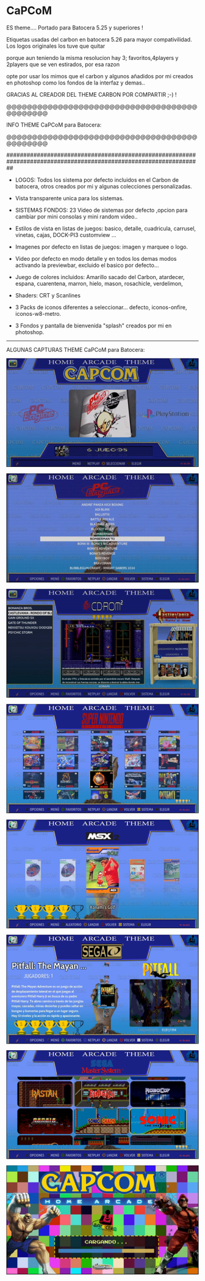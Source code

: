 # CaPCoM
ES theme.... Portado para Batocera 5.25 y superiores !

Etiquetas usadas del carbon en batocera 5.26 para mayor compativilidad. Los logos originales los tuve que quitar 

porque aun teniendo la misma resolucion hay 3; favoritos,4players y 2players que se ven estirados, por esa razon 

opte por usar los mimos que el carbon y algunos añadidos por mi creados en photoshop como los fondos de la interfaz y demas..

GRACIAS AL CREADOR DEL THEME CARBON POR COMPARTIR ;-) !


@@@@@@@@@@@@@@@@@@@@@@@@@@@@@@@@@@@@@@@@@@@@@

INFO THEME CaPCoM para Batocera: 

@@@@@@@@@@@@@@@@@@@@@@@@@@@@@@@@@@@@@@@@@@@@@

##################################################################################################################

- LOGOS: Todos los sistema por defecto incluidos en el Carbon de batocera, otros creados por mi y algunas colecciones personalizadas.

- Vista transparente unica para los sistemas.

- SISTEMAS FONDOS: 23 Video de sistemas por defecto ,opcion para cambiar por mini consolas y mini random video..

- Estilos de vista en listas de juegos: basico, detalle, cuadricula, carrusel, vinetas, cajas, DOCK-PI3 customview ...

- Imagenes por defecto en listas de juegos: imagen y marquee o logo.

- Video por defecto en modo detalle y en todos los demas modos activando la previewbar, excluido el basico por defecto...

- Juego de colores incluidos: Amarillo sacado del Carbon, atardecer, espana, cuarentena, marron, hielo, mason, rosachicle, verdelimon,

- Shaders: CRT y Scanlines

- 3 Packs de iconos diferentes a seleccionar... defecto, iconos-onfire, iconos-w8-metro.

- 3 Fondos y pantalla de bienvenida "splash" creados por mi en photoshop.


--------------------------------------------------------------------------



ALGUNAS CAPTURAS THEME CaPCoM para Batocera:


![vista sistemas](https://github.com/DOCK-PI3/Mi-Previews-Themes/blob/master/CaPCoM/VISTA_TRANSPARENTE.png)

![basico](https://github.com/DOCK-PI3/Mi-Previews-Themes/blob/master/CaPCoM/BASICO.png)

![detalle](https://github.com/DOCK-PI3/Mi-Previews-Themes/blob/master/CaPCoM/DETALLE.png)

![grid](https://github.com/DOCK-PI3/Mi-Previews-Themes/blob/master/CaPCoM/CUADRICULA.png)

![carousel](https://github.com/DOCK-PI3/Mi-Previews-Themes/blob/master/CaPCoM/CAROUSEL_CARRUSEL.png)

![DOCK-PI3 MI CUSTOMVIEW](https://github.com/DOCK-PI3/Mi-Previews-Themes/blob/master/CaPCoM/DOCK-PI3_CAJA-LOGO.png)

![TILES](https://github.com/DOCK-PI3/Mi-Previews-Themes/blob/master/CaPCoM/TILES.png)

![SPLASH](https://github.com/DOCK-PI3/Mi-Previews-Themes/blob/master/CaPCoM/SPLASH.png)